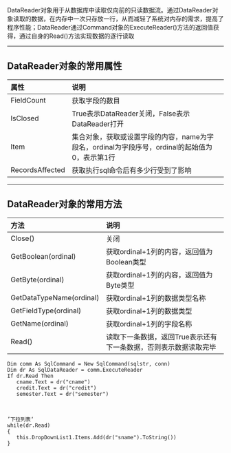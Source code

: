 DataReader对象用于从数据库中读取仅向前的只读数据流。通过DataReader对象读取的数据，在内存中一次只存放一行，从而减轻了系统对内存的需求，提高了程序性能；DataReader通过Command对象的ExecuteReader\(\)方法的返回值获得，通过自身的Read\(\)方法实现数据的逐行读取

---

## DataReader对象的常用属性

| 属性 | 说明 |
| :--- | :--- |
| FieldCount | 获取字段的数目 |
| IsClosed | True表示DataReader关闭，False表示DataReader打开 |
| Item | 集合对象，获取或设置字段的内容，name为字段名，ordinal为字段序号，ordinal的起始值为0，表示第1行 |
| RecordsAffected | 获取执行sql命令后有多少行受到了影响 |

---

## DataReader对象的常用方法

| 方法 | 说明 |
| :--- | :--- |
| Close\(\) | 关闭 |
| GetBoolean\(ordinal\) | 获取ordinal+1列的内容，返回值为Boolean类型 |
| GetByte\(ordinal\) | 获取ordinal+1列的内容，返回值为Byte类型 |
| GetDataTypeName\(ordinal\) | 获取ordinal+1列的数据类型名称 |
| GetFieldType\(ordinal\) | 获取ordinal+1列的数据类型 |
| GetName\(ordinal\) | 获取ordinal+1列的字段名称 |
| Read\(\) | 读取下一条数据，返回True表示还有下一条数据，否则表示数据读取完毕 |

```
Dim comm As SqlCommand = New SqlCommand(sqlstr, conn)
Dim dr As SqlDataReader = comm.ExecuteReader
If dr.Read Then
   cname.Text = dr("cname")
   credit.Text = dr("credit")
   semester.Text = dr("semester")
   
   

’下拉列表‘
while(dr.Read)
{
   this.DropDownList1.Items.Add(dr("sname").ToString())
}
```



